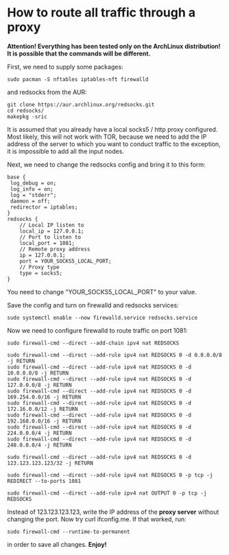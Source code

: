 # How to route all traffic through a proxy

**Attention! Everything has been tested only on the ArchLinux distribution! It is possible that the commands will be different.**

First, we need to supply some packages:
```
sudo pacman -S nftables iptables-nft firewalld
```
and redsocks from the AUR:
```
git clone https://aur.archlinux.org/redsocks.git
cd redsocks/
makepkg -sric
```

It is assumed that you already have a local socks5 / http proxy configured. Most likely, this will not work with TOR, because we need to add the IP address of the server to which you want to conduct traffic to the exception, it is impossible to add all the input nodes.

Next, we need to change the redsocks config and bring it to this form:
```
base {
 log_debug = on;
 log_info = on;
 log = "stderr";
 daemon = off;
 redirector = iptables;
}
redsocks {
    // Local IP listen to
    local_ip = 127.0.0.1;
    // Port to listen to
    local_port = 1081;
    // Remote proxy address
    ip = 127.0.0.1;
    port = YOUR_SOCKS5_LOCAL_PORT;
    // Proxy type
    type = socks5;
}
```
You need to change "YOUR_SOCKS5_LOCAL_PORT" to your value.


Save the config and turn on firewalld and redsocks services:
```
sudo systemctl enable --now firewalld.service redsocks.service
```

Now we need to configure firewalld to route traffic on port 1081:
```
sudo firewall-cmd --direct --add-chain ipv4 nat REDSOCKS

sudo firewall-cmd --direct --add-rule ipv4 nat REDSOCKS 0 -d 0.0.0.0/8 -j RETURN
sudo firewall-cmd --direct --add-rule ipv4 nat REDSOCKS 0 -d 10.0.0.0/8 -j RETURN
sudo firewall-cmd --direct --add-rule ipv4 nat REDSOCKS 0 -d 127.0.0.0/8 -j RETURN
sudo firewall-cmd --direct --add-rule ipv4 nat REDSOCKS 0 -d 169.254.0.0/16 -j RETURN
sudo firewall-cmd --direct --add-rule ipv4 nat REDSOCKS 0 -d 172.16.0.0/12 -j RETURN
sudo firewall-cmd --direct --add-rule ipv4 nat REDSOCKS 0 -d 192.168.0.0/16 -j RETURN
sudo firewall-cmd --direct --add-rule ipv4 nat REDSOCKS 0 -d 224.0.0.0/4 -j RETURN
sudo firewall-cmd --direct --add-rule ipv4 nat REDSOCKS 0 -d 240.0.0.0/4 -j RETURN

sudo firewall-cmd --direct --add-rule ipv4 nat REDSOCKS 0 -d 123.123.123.123/32 -j RETURN

sudo firewall-cmd --direct --add-rule ipv4 nat REDSOCKS 0 -p tcp -j REDIRECT --to-ports 1081

sudo firewall-cmd --direct --add-rule ipv4 nat OUTPUT 0 -p tcp -j REDSOCKS
```
Instead of 123.123.123.123, write the IP address of the **proxy server** without changing the port.
Now try curl ifconfig.me. If that worked, run:
```
sudo firewall-cmd --runtime-to-permanent
```
in order to save all changes.
**Enjoy!**
